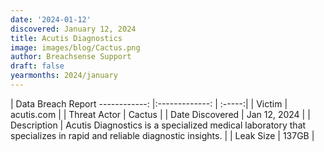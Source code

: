 ```yaml
---
date: '2024-01-12'
discovered: January 12, 2024
title: Acutis Diagnostics
image: images/blog/Cactus.png
author: Breachsense Support
draft: false
yearmonths: 2024/january
---
```



| Data Breach Report
------------:     |:-------------:    | :-----:|
| Victim      | acutis.com      | 
| Threat Actor      | Cactus      | 
| Date Discovered      | Jan 12, 2024      | 
| Description      | Acutis Diagnostics is a specialized medical laboratory that specializes in rapid and reliable diagnostic insights.      | 
| Leak Size      | 137GB      | 


